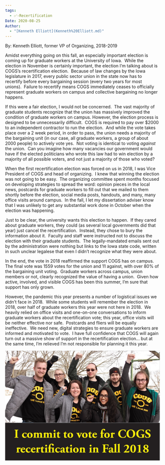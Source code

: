 ```yaml
---
tags:
  - ✅-Recertification
Date: 2020-08-25
Author:
  - "[Kenneth Elliott](Kenneth%20Elliott.md)"
---
```

By: Kenneth Elliott, former VP of Organizing, 2018-2019

Amidst everything going on this fall, an especially important election is coming up for graduate workers at the University of Iowa.  While the election in November is certainly important, the election I’m talking about is COGS’s recertification election.  Because of law changes by the Iowa legislature in 2017, every public sector union in the state now has to recertify before every bargaining session (every two years for most unions).  Failure to recertify means COGS immediately ceases to officially represent graduate workers on campus and collective bargaining no longer happens.

If this were a fair election, I would not be concerned.  The vast majority of graduate students recognize that the union has massively improved the condition of graduate workers on campus. However, the election process is designed to be unnecessarily difficult.  COGS is required to pay over $2000 to an independent contractor to run the election.  And while the vote takes place over a 2 week period, in order to pass, the union needs a majority of the bargaining unit (in our case, all graduate workers, a group of about 2000 people) to actively vote yes.  Not voting is identical to voting _against_ the union.  Can you imagine how many vacancies our government would have if the elected politicians who wrote this law had to win election by a majority of all possible voters, and not just a majority of those who voted?

When the first recertification election was forced on us in 2018, I was Vice President of COGS and head of organizing.  I knew that winning the election was not going to be easy.  The organizing committee spent months focused on developing strategies to spread the word: opinion pieces in the local news, postcards for graduate workers to fill out that we mailed to them shortly before the election, social media posts, handouts, and many, many office visits around campus.  In the fall, I let my dissertation adviser know that I was unlikely to get any substantial work done in October when the election was happening.

Just to be clear, the university wants this election to happen.  If they cared about graduate workers, they could (as several local governments did that year) just cancel the recertification.  Instead, they chose to bury the information about it.  Faculty and staff were instructed not to discuss the election with their graduate students.  The legally-mandated emails sent out by the administration were nothing but links to the Iowa state code, written in such unclear legalese that even I didn’t recognize what they were about.

In the end, the vote in 2018 reaffirmed the support COGS has on campus.  The final vote was 1559 votes for the union and 11 against, with over 80% of the bargaining unit voting.  Graduate workers across campus, union members or not, clearly recognized the value of having a union.  Given how active, involved, and visible COGS has been this summer, I’m sure that support has only grown.

However, the pandemic this year presents a number of logistical issues we didn’t face in 2018.  While some students will remember the election in 2018, over half of graduate workers this year were not here in 2018.  We heavily relied on office visits and one-on-one conversations to inform graduate workers about the recertification vote; this year, office visits will be neither effective nor safe.  Postcards and fliers will be equally ineffective.  We need new, digital strategies to ensure graduate workers are informed and motivated to vote.  I have full confidence that COGS will again turn out a massive show of support in the recertification election... but at the same time, I’m relieved I’m not responsible for planning it this year.

![Commit-to-vote-for-COGS-in-2018.jpg](./Admin/Attachments/Commit-to-vote-for-COGS-in-2018.jpg)